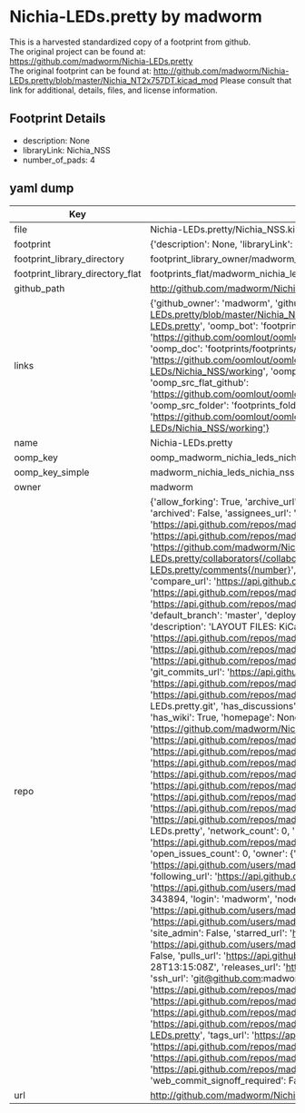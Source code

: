 # Nichia-LEDs.pretty by madworm  
This is a harvested standardized copy of a footprint from github.  
The original project can be found at:  
https://github.com/madworm/Nichia-LEDs.pretty  
The original footprint can be found at:
http://github.com/madworm/Nichia-LEDs.pretty/blob/master/Nichia_NT2x757DT.kicad_mod
Please consult that link for additional, details, files, and license information.  
## Footprint Details
* description: None  
* libraryLink: Nichia_NSS  
* number_of_pads: 4  
## yaml dump  
| Key | Value |  
| --- | --- |  
| file | Nichia-LEDs.pretty/Nichia_NSS.kicad_mod |  
| footprint | {'description': None, 'libraryLink': 'Nichia_NSS', 'number_of_pads': 4} |  
| footprint_library_directory | footprint_library_owner/madworm_Nichia-LEDs.pretty |  
| footprint_library_directory_flat | footprints_flat/madworm_nichia_leds_nichia_nss/working |  
| github_path | http://github.com/madworm/Nichia-LEDs.pretty/blob/master/Nichia_NSS.kicad_mod |  
| links | {'github_owner': 'madworm', 'github_repo_name': 'Nichia-LEDs.pretty', 'github_src': 'http://github.com/madworm/Nichia-LEDs.pretty/blob/master/Nichia_NT2x757DT.kicad_mod', 'github_src_repo': 'https://github.com/madworm/Nichia-LEDs.pretty', 'oomp_bot': 'footprints/madworm_nichia_leds_nichia_nss/working', 'oomp_bot_github': 'https://github.com/oomlout/oomlout_oomp_footprint_bot/tree/main/footprints/madworm_nichia_leds_nichia_nss/working', 'oomp_doc': 'footprints/footprints/madworm/Nichia-LEDs/Nichia_NSS/working/', 'oomp_doc_github': 'https://github.com/oomlout/oomlout_oomp_footprint_doc/tree/main/footprints/footprints/madworm/Nichia-LEDs/Nichia_NSS/working', 'oomp_src_flat': 'footprints_flat/footprints_flat/madworm_nichia_leds_nichia_nss/working', 'oomp_src_flat_github': 'https://github.com/oomlout/oomlout_oomp_footprint_src/tree/main/footprints_flat/madworm_nichia_leds_nichia_nss/working', 'oomp_src_folder': 'footprints_folder/footprints_folder/madworm/Nichia-LEDs/Nichia_NSS/working', 'oomp_src_folder_github': 'https://github.com/oomlout/oomlout_oomp_footprint_src/tree/main/footprints_folder/madworm/Nichia-LEDs/Nichia_NSS/working'} |  
| name | Nichia-LEDs.pretty |  
| oomp_key | oomp_madworm_nichia_leds_nichia_nss |  
| oomp_key_simple | madworm_nichia_leds_nichia_nss |  
| owner | madworm |  
| repo | {'allow_forking': True, 'archive_url': 'https://api.github.com/repos/madworm/Nichia-LEDs.pretty/{archive_format}{/ref}', 'archived': False, 'assignees_url': 'https://api.github.com/repos/madworm/Nichia-LEDs.pretty/assignees{/user}', 'blobs_url': 'https://api.github.com/repos/madworm/Nichia-LEDs.pretty/git/blobs{/sha}', 'branches_url': 'https://api.github.com/repos/madworm/Nichia-LEDs.pretty/branches{/branch}', 'clone_url': 'https://github.com/madworm/Nichia-LEDs.pretty.git', 'collaborators_url': 'https://api.github.com/repos/madworm/Nichia-LEDs.pretty/collaborators{/collaborator}', 'comments_url': 'https://api.github.com/repos/madworm/Nichia-LEDs.pretty/comments{/number}', 'commits_url': 'https://api.github.com/repos/madworm/Nichia-LEDs.pretty/commits{/sha}', 'compare_url': 'https://api.github.com/repos/madworm/Nichia-LEDs.pretty/compare/{base}...{head}', 'contents_url': 'https://api.github.com/repos/madworm/Nichia-LEDs.pretty/contents/{+path}', 'contributors_url': 'https://api.github.com/repos/madworm/Nichia-LEDs.pretty/contributors', 'created_at': '2014-03-23T10:45:34Z', 'default_branch': 'master', 'deployments_url': 'https://api.github.com/repos/madworm/Nichia-LEDs.pretty/deployments', 'description': 'LAYOUT FILES: KiCad footprints for various Nichia LEDs.', 'disabled': False, 'downloads_url': 'https://api.github.com/repos/madworm/Nichia-LEDs.pretty/downloads', 'events_url': 'https://api.github.com/repos/madworm/Nichia-LEDs.pretty/events', 'fork': False, 'forks': 0, 'forks_count': 0, 'forks_url': 'https://api.github.com/repos/madworm/Nichia-LEDs.pretty/forks', 'full_name': 'madworm/Nichia-LEDs.pretty', 'git_commits_url': 'https://api.github.com/repos/madworm/Nichia-LEDs.pretty/git/commits{/sha}', 'git_refs_url': 'https://api.github.com/repos/madworm/Nichia-LEDs.pretty/git/refs{/sha}', 'git_tags_url': 'https://api.github.com/repos/madworm/Nichia-LEDs.pretty/git/tags{/sha}', 'git_url': 'git://github.com/madworm/Nichia-LEDs.pretty.git', 'has_discussions': False, 'has_downloads': True, 'has_issues': True, 'has_pages': False, 'has_projects': True, 'has_wiki': True, 'homepage': None, 'hooks_url': 'https://api.github.com/repos/madworm/Nichia-LEDs.pretty/hooks', 'html_url': 'https://github.com/madworm/Nichia-LEDs.pretty', 'id': 18031210, 'is_template': False, 'issue_comment_url': 'https://api.github.com/repos/madworm/Nichia-LEDs.pretty/issues/comments{/number}', 'issue_events_url': 'https://api.github.com/repos/madworm/Nichia-LEDs.pretty/issues/events{/number}', 'issues_url': 'https://api.github.com/repos/madworm/Nichia-LEDs.pretty/issues{/number}', 'keys_url': 'https://api.github.com/repos/madworm/Nichia-LEDs.pretty/keys{/key_id}', 'labels_url': 'https://api.github.com/repos/madworm/Nichia-LEDs.pretty/labels{/name}', 'language': 'Shell', 'languages_url': 'https://api.github.com/repos/madworm/Nichia-LEDs.pretty/languages', 'license': None, 'merges_url': 'https://api.github.com/repos/madworm/Nichia-LEDs.pretty/merges', 'milestones_url': 'https://api.github.com/repos/madworm/Nichia-LEDs.pretty/milestones{/number}', 'mirror_url': None, 'name': 'Nichia-LEDs.pretty', 'network_count': 0, 'node_id': 'MDEwOlJlcG9zaXRvcnkxODAzMTIxMA==', 'notifications_url': 'https://api.github.com/repos/madworm/Nichia-LEDs.pretty/notifications{?since,all,participating}', 'open_issues': 0, 'open_issues_count': 0, 'owner': {'avatar_url': 'https://avatars.githubusercontent.com/u/343894?v=4', 'events_url': 'https://api.github.com/users/madworm/events{/privacy}', 'followers_url': 'https://api.github.com/users/madworm/followers', 'following_url': 'https://api.github.com/users/madworm/following{/other_user}', 'gists_url': 'https://api.github.com/users/madworm/gists{/gist_id}', 'gravatar_id': '', 'html_url': 'https://github.com/madworm', 'id': 343894, 'login': 'madworm', 'node_id': 'MDQ6VXNlcjM0Mzg5NA==', 'organizations_url': 'https://api.github.com/users/madworm/orgs', 'received_events_url': 'https://api.github.com/users/madworm/received_events', 'repos_url': 'https://api.github.com/users/madworm/repos', 'site_admin': False, 'starred_url': 'https://api.github.com/users/madworm/starred{/owner}{/repo}', 'subscriptions_url': 'https://api.github.com/users/madworm/subscriptions', 'type': 'User', 'url': 'https://api.github.com/users/madworm'}, 'private': False, 'pulls_url': 'https://api.github.com/repos/madworm/Nichia-LEDs.pretty/pulls{/number}', 'pushed_at': '2016-04-28T13:15:08Z', 'releases_url': 'https://api.github.com/repos/madworm/Nichia-LEDs.pretty/releases{/id}', 'size': 2207, 'ssh_url': 'git@github.com:madworm/Nichia-LEDs.pretty.git', 'stargazers_count': 0, 'stargazers_url': 'https://api.github.com/repos/madworm/Nichia-LEDs.pretty/stargazers', 'statuses_url': 'https://api.github.com/repos/madworm/Nichia-LEDs.pretty/statuses/{sha}', 'subscribers_count': 2, 'subscribers_url': 'https://api.github.com/repos/madworm/Nichia-LEDs.pretty/subscribers', 'subscription_url': 'https://api.github.com/repos/madworm/Nichia-LEDs.pretty/subscription', 'svn_url': 'https://github.com/madworm/Nichia-LEDs.pretty', 'tags_url': 'https://api.github.com/repos/madworm/Nichia-LEDs.pretty/tags', 'teams_url': 'https://api.github.com/repos/madworm/Nichia-LEDs.pretty/teams', 'temp_clone_token': None, 'topics': [], 'trees_url': 'https://api.github.com/repos/madworm/Nichia-LEDs.pretty/git/trees{/sha}', 'updated_at': '2023-07-25T13:51:19Z', 'url': 'https://api.github.com/repos/madworm/Nichia-LEDs.pretty', 'visibility': 'public', 'watchers': 0, 'watchers_count': 0, 'web_commit_signoff_required': False} |  
| url | http://github.com/madworm/Nichia-LEDs.pretty |  

